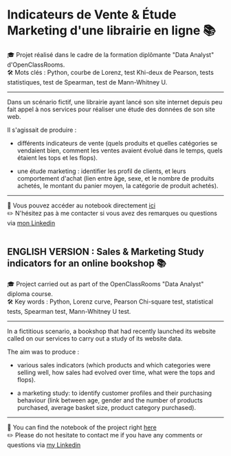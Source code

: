 # Indicateurs de Vente & Étude Marketing d'une librairie en ligne 📚

🎓 Projet réalisé dans le cadre de la formation diplômante "Data Analyst" d'OpenClassRooms.<br>
🛠 Mots clés : Python, courbe de Lorenz, test Khi-deux de Pearson, tests statistiques, test de Spearman, test de Mann-Whitney U.

---

Dans un scénario fictif, une librairie ayant lancé son site internet depuis peu fait appel à nos services pour réaliser une étude des données de son site web.

Il s'agissait de produire :

- différents indicateurs de vente (quels produits et quelles catégories se vendaient bien, comment les ventes avaient évolué dans le temps, quels étaient les tops et les flops).

- une étude marketing : identifier les profil de clients, et leurs comportement d'achat (lien entre âge, sexe, et le nombre de produits achetés, le montant du panier moyen, la catégorie de produit achetés).


---

👋 Vous pouvez accéder au notebook directement [ici](https://github.com/florian-thouraud/IndicateursVente-EtudeMarketing/blob/main/Indicateurs%20de%20vente%20et%20etude%20marketing.ipynb)<br>
✏️ N'hésitez pas à me contacter si vous avez des remarques ou questions via [mon Linkedin](https://www.linkedin.com/in/florian-thouraud)
<br>
<br>

## ENGLISH VERSION : Sales & Marketing Study indicators for an online bookshop 📚

🎓 Project carried out as part of the OpenClassRooms "Data Analyst" diploma course.<br>
🛠 Key words : Python, Lorenz curve, Pearson Chi-square test, statistical tests, Spearman test, Mann-Whitney U test.

---

In a fictitious scenario, a bookshop that had recently launched its website called on our services to carry out a study of its website data.

The aim was to produce :

- various sales indicators (which products and which categories were selling well, how sales had evolved over time, what were the tops and flops).

- a marketing study: to identify customer profiles and their purchasing behaviour (link between age, gender and the number of products purchased, average basket size, product category purchased).


---

👋 You can find the notebook of the project right [here](https://github.com/florian-thouraud/IndicateursVente-EtudeMarketing/blob/main/Indicateurs%20de%20vente%20et%20etude%20marketing.ipynb)<br>
✏️ Please do not hesitate to contact me if you have any comments or questions via [my Linkedin](https://www.linkedin.com/in/florian-thouraud)
